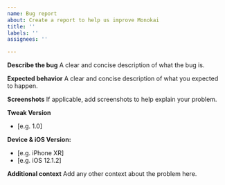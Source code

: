 ```yaml
---
name: Bug report
about: Create a report to help us improve Monokai
title: ''
labels: ''
assignees: ''

---
```


**Describe the bug**
A clear and concise description of what the bug is.

**Expected behavior**
A clear and concise description of what you expected to happen.

**Screenshots**
If applicable, add screenshots to help explain your problem.

**Tweak Version**
 - [e.g. 1.0]

**Device & iOS Version:**
 - [e.g. iPhone XR]
-  [e.g. iOS 12.1.2]


**Additional context**
Add any other context about the problem here.
